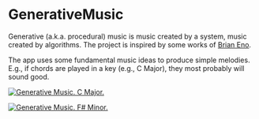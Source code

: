 # GenerativeMusic

Generative (a.k.a. procedural) music is music created by a system, music created by algorithms. The project is inspired by some works of [Brian Eno](https://en.wikipedia.org/wiki/Brian_Eno). 

The app uses some fundamental music ideas to produce simple melodies. E.g., if chords are played in a key (e.g., C Major), they most probably will sound good.

[![Generative Music. C Major.](http://img.youtube.com/vi/8z5i2JQDt9s/0.jpg)](http://www.youtube.com/watch?v=8z5i2JQDt9s "Generative Music. C Major.")

[![Generative Music. F# Minor.](http://img.youtube.com/vi/SjmrtRajBBE/0.jpg)](http://www.youtube.com/watch?v=SjmrtRajBBE "Generative Music. F# Minor.")
